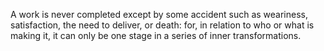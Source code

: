 A work is never completed except by some accident such as weariness, satisfaction, the need to deliver, or death: for, in relation to who or what is making it, it can only be one stage in a series of inner transformations.
